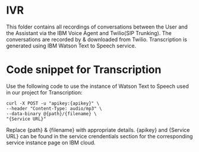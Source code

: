 # IVR

This folder contains all recordings of conversations between the User and the Assistant via the IBM Voice Agent and Twilio(SIP Trunking). 
The conversations are recorded by & downloaded from Twilio. Transcription is generated using IBM Watson Text to Speech service.  

# Code snippet for Transcription
Use the following code to use the instance of Watson Text to Speech used in our project for Transcription:
```
curl -X POST -u "apikey:{apikey}" \
--header "Content-Type: audio/mp3" \
--data-binary @{path}/{filename} \
"{Service URL}"
```
Replace {path} & {filename} with appropriate details. {apikey} and {Service URL} can be found in the service crendentials section for 
the corresponding service instance page on IBM cloud.
